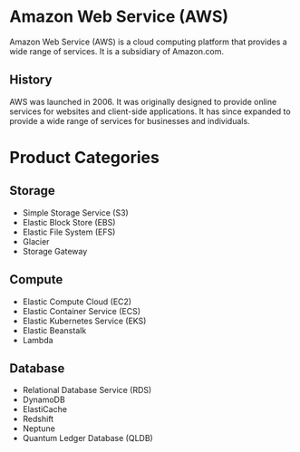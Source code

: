 # Amazon Web Service (AWS)

Amazon Web Service (AWS) is a cloud computing platform that provides a wide range of services. It is a subsidiary of Amazon.com.

## History

AWS was launched in 2006. It was originally designed to provide online services for websites and client-side applications. It has since expanded to provide a wide range of services for businesses and individuals.

# Product Categories

## Storage 

- Simple Storage Service (S3)
- Elastic Block Store (EBS)
- Elastic File System (EFS)
- Glacier
- Storage Gateway

## Compute

- Elastic Compute Cloud (EC2)
- Elastic Container Service (ECS)
- Elastic Kubernetes Service (EKS)
- Elastic Beanstalk
- Lambda

## Database

- Relational Database Service (RDS)
- DynamoDB
- ElastiCache
- Redshift
- Neptune
- Quantum Ledger Database (QLDB)

